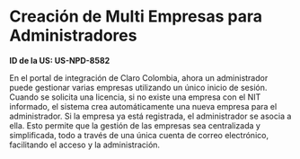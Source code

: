 # Creación de Multi Empresas para Administradores

**ID de la US: US-NPD-8582**

En el portal de integración de Claro Colombia, ahora un administrador puede gestionar varias empresas utilizando un único inicio de sesión. Cuando se solicita una licencia, si no existe una empresa con el NIT informado, el sistema crea automáticamente una nueva empresa para el administrador. Si la empresa ya está registrada, el administrador se asocia a ella. Esto permite que la gestión de las empresas sea centralizada y simplificada, todo a través de una única cuenta de correo electrónico, facilitando el acceso y la administración.
